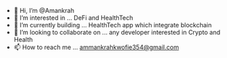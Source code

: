 - 👋 Hi, I’m @Amankrah
- 👀 I’m interested in ... DeFi and HealthTech
- 🌱 I’m currently building ... HealthTech app which integrate blockchain
- 💞️ I’m looking to collaborate on ... any developer interested in Crypto and Health
- 📫 How to reach me ... ammankrahkwofie354@gmail.com

<!---
Amankrah/Amankrah is a ✨ special ✨ repository because its `README.md` (this file) appears on your GitHub profile.
You can click the Preview link to take a look at your changes.
--->
